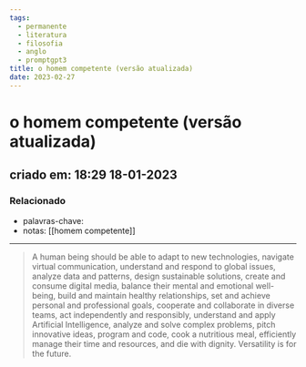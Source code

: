```yaml
---
tags:
  - permanente
  - literatura
  - filosofia
  - anglo
  - promptgpt3
title: o homem competente (versão atualizada)
date: 2023-02-27
---
```

# o homem competente (versão atualizada)
## criado em: 18:29 18-01-2023

### Relacionado
- palavras-chave: 
- notas: [[homem competente]]
---

>A human being should be able to adapt to new technologies, navigate virtual communication, understand and respond to global issues, analyze data and patterns, design sustainable solutions, create and consume digital media, balance their mental and emotional well-being, build and maintain healthy relationships, set and achieve personal and professional goals, cooperate and collaborate in diverse teams, act independently and responsibly, understand and apply Artificial Intelligence, analyze and solve complex problems, pitch innovative ideas, program and code, cook a nutritious meal, efficiently manage their time and resources, and die with dignity. Versatility is for the future.